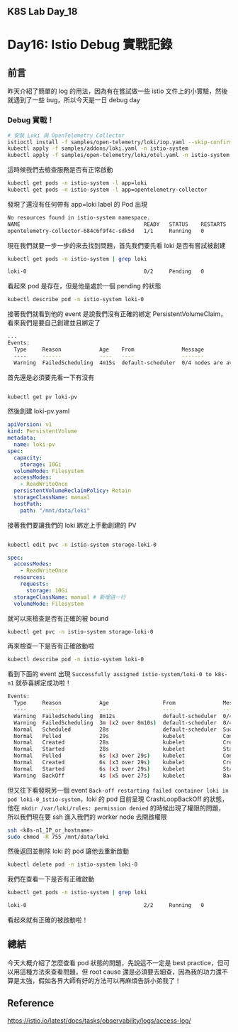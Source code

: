## K8S Lab Day_18

# Day16: Istio Debug 實戰記錄

## 前言

昨天介紹了簡單的 log 的用法，因為有在嘗試做一些 istio 文件上的小實驗，然後就遇到了一些 bug，所以今天是一日 debug day

### Debug 實戰！

```bash
# 安裝 Loki 與 OpenTelemetry Collector
istioctl install -f samples/open-telemetry/loki/iop.yaml --skip-confirmation
kubectl apply -f samples/addons/loki.yaml -n istio-system
kubectl apply -f samples/open-telemetry/loki/otel.yaml -n istio-system
```

這時候我們去檢查服務是否有正常啟動

```bash
kubectl get pods -n istio-system -l app=loki
kubectl get pods -n istio-system -l app=opentelemetry-collector
```

發現了還沒有任何帶有 app=loki label 的 Pod 出現

```bash
No resources found in istio-system namespace.
NAME                                       READY   STATUS    RESTARTS   AGE
opentelemetry-collector-684c6f9f4c-sdk5d   1/1     Running   0          2m12s
```

現在我們就要一步一步的來去找到問題，首先我們要先看 loki 是否有嘗試被創建

```bash
kubectl get pods -n istio-system | grep loki
```

```bash
loki-0                                     0/2     Pending   0          4m11s
```

看起來 pod 是存在，但是他是處於一個 pending 的狀態

```bash
kubectl describe pod -n istio-system loki-0
```

接著我們就看到他的 event 是說我們沒有正確的綁定 PersistentVolumeClaim，看來我們是要自己創建並且綁定了

```bash
...
Events:
  Type     Reason            Age    From               Message
  ----     ------            ----   ----               -------
  Warning  FailedScheduling  4m15s  default-scheduler  0/4 nodes are available: pod has unbound immediate PersistentVolumeClaims. preemption: 0/4 nodes are available: 4 Preemption is not helpful for scheduling.
```

首先還是必須要先看一下有沒有

```bash

kubectl get pv loki-pv
```

然後創建 loki-pv.yaml

```yaml
apiVersion: v1
kind: PersistentVolume
metadata:
  name: loki-pv
spec:
  capacity:
    storage: 10Gi
  volumeMode: Filesystem
  accessModes:
    - ReadWriteOnce
  persistentVolumeReclaimPolicy: Retain
  storageClassName: manual
  hostPath:
    path: "/mnt/data/loki"
```

接著我們要讓我們的 loki 綁定上手動創建的 PV

```bash

kubectl edit pvc -n istio-system storage-loki-0
```

```yaml
spec:
  accessModes:
    - ReadWriteOnce
  resources:
    requests:
      storage: 10Gi
  storageClassName: manual # 新增這一行
  volumeMode: Filesystem
```

就可以來檢查是否有正確的被 bound

```bash
kubectl get pvc -n istio-system storage-loki-0
```

再來檢查一下是否有正確啟動啦

```bash
kubectl describe pod -n istio-system loki-0
```

看到下面的 event 出現 `Successfully assigned istio-system/loki-0 to k8s-n1` 就恭喜綁定成功啦！

```bash
Events:
  Type     Reason            Age                 From               Message
  ----     ------            ----                ----               -------
  Warning  FailedScheduling  8m12s               default-scheduler  0/4 nodes are available: pod has unbound immediate PersistentVolumeClaims. preemption: 0/4 nodes are available: 4 Preemption is not helpful for scheduling.
  Warning  FailedScheduling  3m (x2 over 8m10s)  default-scheduler  0/4 nodes are available: pod has unbound immediate PersistentVolumeClaims. preemption: 0/4 nodes are available: 4 Preemption is not helpful for scheduling.
  Normal   Scheduled         28s                 default-scheduler  Successfully assigned istio-system/loki-0 to k8s-n1
  Normal   Pulled            29s                 kubelet            Container image "kiwigrid/k8s-sidecar:1.30.7" already present on machine
  Normal   Created           28s                 kubelet            Created container: loki-sc-rules
  Normal   Started           28s                 kubelet            Started container loki-sc-rules
  Normal   Pulled            6s (x3 over 29s)    kubelet            Container image "docker.io/grafana/loki:3.5.3" already present on machine
  Normal   Created           6s (x3 over 29s)    kubelet            Created container: loki
  Normal   Started           6s (x3 over 29s)    kubelet            Started container loki
  Warning  BackOff           4s (x5 over 27s)    kubelet            Back-off restarting failed container loki in pod loki-0_istio-system(2b89cfc0-c408-4358-9d78-a5453c584d1e)
```

但又往下看發現另一個 event `Back-off restarting failed container loki in pod loki-0_istio-system`，loki 的 pod 目前呈現 CrashLoopBackOff 的狀態，他在 `mkdir /var/loki/rules: permission denied` 的時候出現了權限的問題，所以我們現在要 ssh 進入我們的 worker node 去開啟權限

```bash
ssh <k8s-n1_IP_or_hostname>
sudo chmod -R 755 /mnt/data/loki
```

然後返回並刪除 loki 的 pod 讓他去重新啟動

```bash
kubectl delete pod -n istio-system loki-0
```

我們在查看一下是否有正確啟動

```bash
kubectl get pods -n istio-system | grep loki
```

```bash
loki-0                                     2/2     Running   0          118s
```

看起來就有正確的被啟動啦！

## 總結

今天大概介紹了怎麼查看 pod 狀態的問題，先說這不一定是 best practice，但可以用這種方法來查看問題，但 root cause 還是必須要去細查，因為我的功力還不算是太強，假如各界大師有好的方法可以再麻煩告訴小弟我了！

## Reference

https://istio.io/latest/docs/tasks/observability/logs/access-log/
